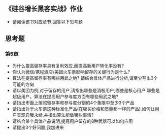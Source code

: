 ## 《硅谷增长黑客实战》作业
- 请阅读该书对应章节,回答以下思考题


## 思考题

### 第5章
- 为什么提高留存率具有复利效应,而提高新用户转化率没有?
- 你认为微信/携程酒店/美团火车票影响留存的关键行为是什么?
- 算法在提高留存率有哪些用武之地? 请结合具体产品进行分析,请至少写出3个可能的方向
- 请以美团为例,对于留存的用户,请指出哪些是消极用户,哪些是核心用户,哪些是超级用户。算法在提高用户参与度方面有哪些用武之地?
- 请指出市面上按照留存率和参与度分割的4个象限中至少3个产品
- 请指出对于火车票这种标准化产品(在哪买价格和质量都一样的产品),如何让用户实现自我永续,并指出算法能做哪些事情?
- 请结合某个具体产品说明,提高用户留存的8种武器可以如何应用
- 请提出3个好问题,我加进来
